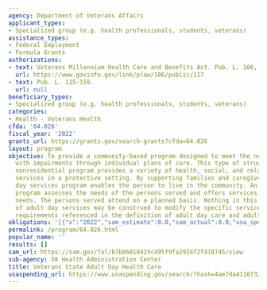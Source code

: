 ```yaml
---
agency: Department of Veterans Affairs
applicant_types:
- Specialized group (e.g. health professionals, students, veterans)
assistance_types:
- Federal Employment
- Formula Grants
authorizations:
- text: Veterans Millennium Health Care and Benefits Act. Pub. L. 106, 117.
  url: https://www.govinfo.gov/link/plaw/106/public/117
- text: Pub. L. 115-159.
  url: null
beneficiary_types:
- Specialized group (e.g. health professionals, students, veterans)
categories:
- Health - Veterans Health
cfda: '64.026'
fiscal_year: '2022'
grants_url: https://grants.gov/search-grants?cfda=64.026
layout: program
objective: To provide a community-based program designed to meet the needs of adults
  with impairments through individual plans of care. This type of structured, comprehensive,
  nonresidential program provides a variety of health, social, and related support
  services in a protective setting. By supporting families and caregivers, an adult
  day services program enables the person to live in the community. An adult day services
  program assesses the needs of the persons served and offers services to meet those
  needs. The persons served attend on a planned basis. Nothing in this generic description
  of adult day services may be construed to modify the specific services or eligibility
  requirements referenced in the definition of adult day care and adult day health.
obligations: '[{"x":"2022","sam_estimate":0.0,"sam_actual":0.0,"usa_spending_actual":3600615.14},{"x":"2023","sam_estimate":0.0,"sam_actual":0.0,"usa_spending_actual":1948685.71},{"x":"2024","sam_estimate":0.0,"sam_actual":0.0,"usa_spending_actual":2499150.72}]'
permalink: /program/64.026.html
popular_name: ''
results: []
sam_url: https://sam.gov/fal/b7b86010425c495f9fa2924f2f418745/view
sub-agency: VA Health Administration Center
title: Veterans State Adult Day Health Care
usaspending_url: https://www.usaspending.gov/search/?hash=4ae7da4110732168ff5407b3d7ec424a
---
```

